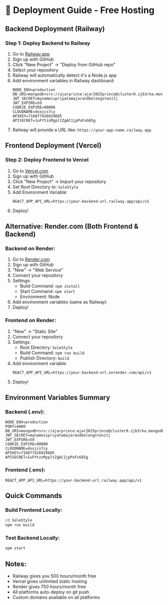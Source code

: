 # 🚀 Deployment Guide - Free Hosting

## Backend Deployment (Railway)

### Step 1: Deploy Backend to Railway
1. Go to [Railway.app](https://railway.app)
2. Sign up with GitHub
3. Click "New Project" → "Deploy from GitHub repo"
4. Select your repository
5. Railway will automatically detect it's a Node.js app
6. Add environment variables in Railway dashboard:
   ```
   NODE_ENV=production
   DB_URI=mongodb+srv://ajarprince:ajar2025prince@cluster0.zjb3rka.mongodb.net/
   JWT_SECRET=mynameispriyatamajarandbelongstonitj
   JWT_EXPIRE=5d
   COOKIE_EXPIRE=90000
   CLOUDNAME=dxxjcs7cy
   APIKEY=716877426929685
   APISECRET=1uFYtzsMypltZgAC1jpPoFvG65g
   ```
7. Railway will provide a URL like: `https://your-app-name.railway.app`

## Frontend Deployment (Vercel)

### Step 2: Deploy Frontend to Vercel
1. Go to [Vercel.com](https://vercel.com)
2. Sign up with GitHub
3. Click "New Project" → Import your repository
4. Set Root Directory to: `SoleStyle`
5. Add Environment Variable:
   ```
   REACT_APP_API_URL=https://your-backend-url.railway.app/api/v1
   ```
6. Deploy!

## Alternative: Render.com (Both Frontend & Backend)

### Backend on Render:
1. Go to [Render.com](https://render.com)
2. Sign up with GitHub
3. "New" → "Web Service"
4. Connect your repository
5. Settings:
   - Build Command: `npm install`
   - Start Command: `npm start`
   - Environment: Node
6. Add environment variables (same as Railway)
7. Deploy!

### Frontend on Render:
1. "New" → "Static Site"
2. Connect your repository
3. Settings:
   - Root Directory: `SoleStyle`
   - Build Command: `npm run build`
   - Publish Directory: `build`
4. Add environment variable:
   ```
   REACT_APP_API_URL=https://your-backend-url.onrender.com/api/v1
   ```
5. Deploy!

## Environment Variables Summary

### Backend (.env):
```
NODE_ENV=production
PORT=4000
DB_URI=mongodb+srv://ajarprince:ajar2025prince@cluster0.zjb3rka.mongodb.net/
JWT_SECRET=mynameispriyatamajarandbelongstonitj
JWT_EXPIRE=5d
COOKIE_EXPIRE=90000
CLOUDNAME=dxxjcs7cy
APIKEY=716877426929685
APISECRET=1uFYtzsMypltZgAC1jpPoFvG65g
```

### Frontend (.env):
```
REACT_APP_API_URL=https://your-backend-url.railway.app/api/v1
```

## Quick Commands

### Build Frontend Locally:
```bash
cd SoleStyle
npm run build
```

### Test Backend Locally:
```bash
npm start
```

## Notes:
- Railway gives you 500 hours/month free
- Vercel gives unlimited static hosting
- Render gives 750 hours/month free
- All platforms auto-deploy on git push
- Custom domains available on all platforms
